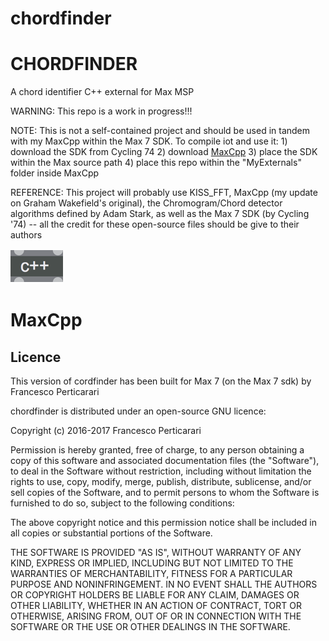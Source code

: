 # chordfinder

CHORDFINDER
============
A chord identifier C++ external for Max MSP

WARNING: This repo is a work in progress!!!

NOTE: This is not a self-contained project and should be used in tandem with my MaxCpp within the Max 7 SDK.
To compile iot and use it:
    1) download the SDK from Cycling 74
    2) download [MaxCpp](http://gitlab.doc.gold.ac.uk/fpert041/maxcpp) 
    3) place the SDK within the Max source path
    4) place this repo within the "MyExternals" folder inside MaxCpp


REFERENCE: This project will probably use KISS_FFT, MaxCpp (my update on Graham Wakefield's original), the Chromogram/Chord detector algorithms defined by Adam Stark, as well as the Max 7 SDK (by Cycling '74) -- all the credit for these open-source files should be give to their authors


![logo](maxcpp.png) 

MaxCpp
==========================

## Licence

This version of cordfinder has been built for Max 7 (on the Max 7 sdk) by Francesco Perticarari


chordfinder is distributed under an open-source GNU licence:

Copyright (c) 2016-2017 Francesco Perticarari

Permission is hereby granted, free of charge, to any person obtaining a copy
of this software and associated documentation files (the "Software"), to deal
in the Software without restriction, including without limitation the rights
to use, copy, modify, merge, publish, distribute, sublicense, and/or sell
copies of the Software, and to permit persons to whom the Software is
furnished to do so, subject to the following conditions:

The above copyright notice and this permission notice shall be included in
all copies or substantial portions of the Software.

THE SOFTWARE IS PROVIDED "AS IS", WITHOUT WARRANTY OF ANY KIND, EXPRESS OR
IMPLIED, INCLUDING BUT NOT LIMITED TO THE WARRANTIES OF MERCHANTABILITY,
FITNESS FOR A PARTICULAR PURPOSE AND NONINFRINGEMENT. IN NO EVENT SHALL THE
AUTHORS OR COPYRIGHT HOLDERS BE LIABLE FOR ANY CLAIM, DAMAGES OR OTHER
LIABILITY, WHETHER IN AN ACTION OF CONTRACT, TORT OR OTHERWISE, ARISING FROM,
OUT OF OR IN CONNECTION WITH THE SOFTWARE OR THE USE OR OTHER DEALINGS IN
THE SOFTWARE.
